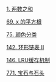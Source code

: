 <a href="url">1. 两数之和</a>

<a href="url">69. x 的平方根</a>

<a href="url">75. 颜色分类</a>

<a href="url">142. 环形链表 II</a>

<a href="url">146. LRU缓存机制</a>

<a href="url">771. 宝石与石头</a>





